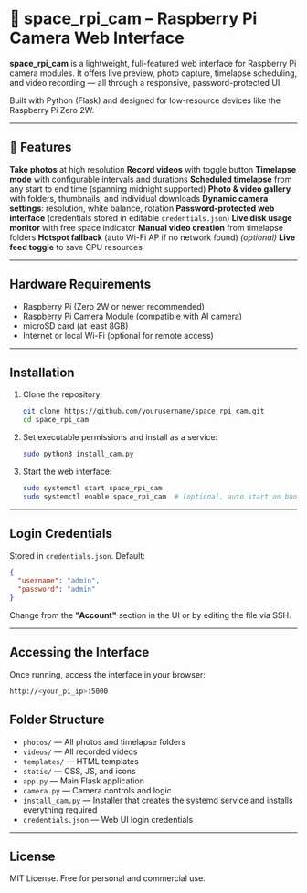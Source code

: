 # 🚀 space_rpi_cam – Raspberry Pi Camera Web Interface

**space_rpi_cam** is a lightweight, full-featured web interface for Raspberry Pi camera modules. It offers live preview, photo capture, timelapse scheduling, and video recording — all through a responsive, password-protected UI.

Built with Python (Flask) and designed for low-resource devices like the Raspberry Pi Zero 2W.

---

## 🌟 Features

**Take photos** at high resolution
**Record videos** with toggle button
**Timelapse mode** with configurable intervals and durations
**Scheduled timelapse** from any start to end time (spanning midnight supported)
**Photo & video gallery** with folders, thumbnails, and individual downloads
**Dynamic camera settings**: resolution, white balance, rotation
**Password-protected web interface** (credentials stored in editable `credentials.json`)
**Live disk usage monitor** with free space indicator
**Manual video creation** from timelapse folders
**Hotspot fallback** (auto Wi-Fi AP if no network found) *(optional)*
**Live feed toggle** to save CPU resources

---

## Hardware Requirements

- Raspberry Pi (Zero 2W or newer recommended)
- Raspberry Pi Camera Module (compatible with AI camera)
- microSD card (at least 8GB)
- Internet or local Wi-Fi (optional for remote access)

---

## Installation

1. Clone the repository:

   ```bash
   git clone https://github.com/yourusername/space_rpi_cam.git
   cd space_rpi_cam
   ```

3. Set executable permissions and install as a service:

   ```bash
   sudo python3 install_cam.py
   ```

4. Start the web interface:

   ```bash
   sudo systemctl start space_rpi_cam
   sudo systemctl enable space_rpi_cam  # (optional, auto start on boot)
   ```

---

## Login Credentials

Stored in `credentials.json`. Default:

```json
{
  "username": "admin",
  "password": "admin"
}
```

Change from the **"Account"** section in the UI or by editing the file via SSH.

---

## Accessing the Interface

Once running, access the interface in your browser:

```bash
http://<your_pi_ip>:5000
```

## Folder Structure

- `photos/` — All photos and timelapse folders
- `videos/` — All recorded videos
- `templates/` — HTML templates
- `static/` — CSS, JS, and icons
- `app.py` — Main Flask application
- `camera.py` — Camera controls and logic
- `install_cam.py` — Installer that creates the systemd service and installs everything required
- `credentials.json` — Web UI login credentials

---

## License

MIT License. Free for personal and commercial use.